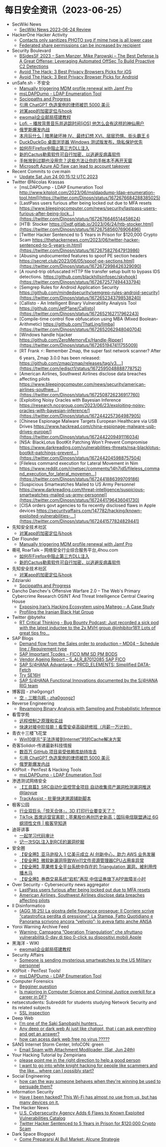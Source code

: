 # 每日安全资讯（2023-06-25）

- SecWiki News
  - [SecWiki News 2023-06-24 Review](http://www.sec-wiki.com/?2023-06-24)
- HackerOne Hacker Activity
  - [Contacts only sanitizes PHOTO svg if mime type is all lower case](https://hackerone.com/reports/1789602)
  - [Federated share permissions can be increased by recipient](https://hackerone.com/reports/1990443)
- Security Boulevard
  - [BSidesSF 2023 – Sam Manzer, Mike Parowski – The Best Defense Is A Great Offense: Leveraging Automated OffSec To Build Proactive C2 Detections](https://securityboulevard.com/2023/06/bsidessf-2023-sam-manzer-mike-parowski-the-best-defense-is-a-great-offense-leveraging-automated-offsec-to-build-proactive-c2-detections/)
  - [Avoid The Hack: 3 Best Privacy Browsers Picks for iOS](https://securityboulevard.com/2023/06/avoid-the-hack-3-best-privacy-browsers-picks-for-ios/)
  - [Avoid The Hack: 3 Best Privacy Browser Picks for Android](https://securityboulevard.com/2023/06/avoid-the-hack-3-best-privacy-browser-picks-for-android/)
- unSafe.sh - 不安全
  - [Manually triggering MDM profile renewal with Jamf Pro](https://buaq.net/go-170101.html)
  - [msLDAPDump - LDAP Enumeration Tool](https://buaq.net/go-170096.html)
  - [Sociopaths and Progress](https://buaq.net/go-170095.html)
  - [引用 ChatGPT 伪造案例的律师被罚 5000 美元](https://buaq.net/go-170112.html)
  - [对某app的加密定位与hook](https://buaq.net/go-170091.html)
  - [ewomail企业邮局搭建教程](https://buaq.net/go-170076.html)
  - [Lofi. – 播放背景音乐并追踪时间[iOS] 他怎么会有这样的神仙用户](https://buaq.net/go-170067.html)
  - [俄罗斯爆发内战](https://buaq.net/go-170113.html)
  - [本月玩什么 | 暗黑破坏神 IV、最终幻想 XVI、层层恐惧、街头霸王 6](https://buaq.net/go-170065.html)
  - [DuckDuckGo 桌面浏览器 Windows 测试版发布，隐私保护优先](https://buaq.net/go-170068.html)
  - [如何在Firefox中阻止第三方DLL注入](https://buaq.net/go-170057.html)
  - [新的Cactus勒索软件可自行加密，以逃避反病毒软件](https://buaq.net/go-170058.html)
  - [手帐放到过期也没用完？这些方法让你的手帐本不再开天窗](https://buaq.net/go-170055.html)
  - [Microsoft Azure AD flaw can lead to account takeover](https://buaq.net/go-170046.html)
- Recent Commits to cve:main
  - [Update Sat Jun 24 00:15:12 UTC 2023](https://github.com/trickest/cve/commit/164318fb06a611e3cafb3c6e3702452db515cac7)
- Twitter @Nicolas Krassas
  - [msLDAPDump - LDAP Enumeration Tool http://www.kitploit.com/2023/06/msldapdump-ldap-enumeration-tool.html](https://twitter.com/Dinosn/status/1672676684288385025)
  - [LastPass users furious after being locked out due to MFA resets https://www.bleepingcomputer.com/news/security/lastpass-users-furious-after-being-lock...](https://twitter.com/Dinosn/status/1672676646514458624)
  - [HTB: Stocker https://0xdf.gitlab.io/2023/06/24/htb-stocker.html](https://twitter.com/Dinosn/status/1672675856076906496)
  - [Twitter Hacker Sentenced to 5 Years in Prison for $120,000 Crypto Scam https://thehackernews.com/2023/06/twitter-hacker-sentenced-to-5-years-in.html](https://twitter.com/Dinosn/status/1672675827647913986)
  - [Abusing undocumented features to spoof PE section headers https://secret.club/2023/06/05/spoof-pe-sections.html](https://twitter.com/Dinosn/status/1672672998426329090)
  - [A round-trip obfuscated HTTP file transfer setup built to bypass IDS detections. https://github.com/blackhillsinfosec/skyhook](https://twitter.com/Dinosn/status/1672672577494433794)
  - [Semgrep Rules for Android Application Security https://github.com/mindedsecurity/semgrep-rules-android-security](https://twitter.com/Dinosn/status/1672652343798538240)
  - [Callisto - An Intelligent Binary Vulnerability Analysis Tool https://github.com/JetP1ane/Callisto](https://twitter.com/Dinosn/status/1672652162717962243)
  - [Compile-time control flow obfuscation using MBA (Mixed Boolean-Arithmetic) https://github.com/ThatLing/limba](https://twitter.com/Dinosn/status/1672652062948040704)
  - [Windows handle hijacker https://github.com/ZeroMemoryEx/Handle-Ripper](https://twitter.com/Dinosn/status/1672651947411755009)
  - [RT Frank ⚡: Remember Zmap, the super fast network scanner? After 6 years, Zmap 3.0.0 has been released: https://github.com/zmap/zmap/releases/tag/v3....](https://twitter.com/jedisct1/status/1672595048888778752)
  - [American Airlines, Southwest Airlines disclose data breaches affecting pilots https://www.bleepingcomputer.com/news/security/american-airlines-southwe...](https://twitter.com/Dinosn/status/1672508726236917760)
  - [Exploiting Noisy Oracles with Bayesian Inference https://research.nccgroup.com/2023/06/23/exploiting-noisy-oracles-with-bayesian-inference/](https://twitter.com/Dinosn/status/1672442257364987905)
  - [Chinese Espionage Malware Targets European Healthcare via USB Drives https://www.hackread.com/china-espionage-malware-usb-drives-europe/](https://twitter.com/Dinosn/status/1672442209491116034)
  - [NSA: BlackLotus BootKit Patching Won't Prevent Compromise https://www.darkreading.com/vulnerabilities-threats/nsa-blacklotus-bootkit-patchings-prevent...](https://twitter.com/Dinosn/status/1672442045988757504)
  - [Fileless command execution for Lateral Movement in Nim https://www.reddit.com/r/netsec/comments/14h7id5/fileless_command_execution_for_lateral_movemen...](https://twitter.com/Dinosn/status/1672441886399709186)
  - [Suspicious Smartwatches Mailed to US Army Personnel https://www.darkreading.com/threat-intelligence/suspicious-smartwatches-mailed-us-army-personnel](https://twitter.com/Dinosn/status/1672441796436041730)
  - [CISA orders govt agencies to fix recently disclosed flaws in Apple devices https://securityaffairs.com/147782/hacking/known-exploited-vulnerabilities-...](https://twitter.com/Dinosn/status/1672441577824829441)
- 先知安全技术社区
  - [对某app的加密定位与hook](https://xz.aliyun.com/t/12623)
- Der Flounder
  - [Manually triggering MDM profile renewal with Jamf Pro](https://derflounder.wordpress.com/2023/06/24/manually-triggering-mdm-profile-renewal-with-jamf-pro/)
- 嘶吼 RoarTalk – 网络安全行业综合服务平台,4hou.com
  - [如何在Firefox中阻止第三方DLL注入](https://www.4hou.com/posts/kj8Y)
  - [新的Cactus勒索软件可自行加密，以逃避反病毒软件](https://www.4hou.com/posts/RKO0)
- 先知安全技术社区
  - [对某app的加密定位与hook](https://xz.aliyun.com/t/12623)
- Zdziarski
  - [Sociopaths and Progress](https://www.zdziarski.com/blog/?p=12265)
- Dancho Danchev's Offensive Warfare 2.0 – The Web's Primary Cybercrime Research OSINT And Threat Intelligence Central Clearing House
  - [Exposing Iran’s Hacking Ecosystem using Maltego – A Case Study](https://feedpress.me/link/23736/16205963/exposing-irans-hacking-ecosystem-using-maltego-a-case-study)
  - [Profiling the Iranian Black Hat Group](https://feedpress.me/link/23736/16205962/profiling-the-iranian-black-hat-group)
- Twitter @bytehx
  - [RT Critical Thinking - Bug Bounty Podcast: Just recorded a sick pod with the latest inductee to the 2x MVH group @inhibitor181! Lots of great tips fro...](https://twitter.com/ctbbpodcast/status/1672549432213004290)
- SAP Blogs
  - [Demand flow from the Sales order to production – MD04 – Schedule line / Requirement type](https://blogs.sap.com/2023/06/24/demand-flow-from-the-sales-order-to-production-md04-schedule-line-requirement-type/)
  - [SAP Important Tcodes  – FICO MM SD PM BODS](https://blogs.sap.com/2023/06/24/sap-important-tcodes-for-s-4hana-conversion-fico-mm-sd-pm-bods/)
  - [Vendor Ageing Report – S_ALR_87012085 SAP FICO](https://blogs.sap.com/2023/06/24/vendor-ageing-report-s_alr_87012085-sap-fico/)
  - [SAP S/4HANA Advantage – PRCD_ELEMENTS: Simplified DATA-Fetch](https://blogs.sap.com/2023/06/24/sap-s-4hana-advantage-prcd_elements-simplified-data-fetch/)
  - [Try SE16H](https://blogs.sap.com/2023/06/24/try-se16h/)
  - [SAP S/4HANA Functional Innovations documented by the S/4HANA RIG team](https://blogs.sap.com/2023/06/24/sap-s-4hana-functional-innovations-documented-by-the-s-4hana-rig-team/)
- 博客园 - zha0gongz1
  - [空 - 三眼乌鸦 - zha0gongz1](https://www.cnblogs.com/zha0gongz1/p/17400520.html)
- Reverse Engineering
  - [Revamping Binary Analysis with Sampling and Probabilistic Inference](https://www.reddit.com/r/ReverseEngineering/comments/14i1n2s/revamping_binary_analysis_with_sampling_and/)
- 看雪学苑
  - [远程控制之原理和实战](https://mp.weixin.qq.com/s?__biz=MjM5NTc2MDYxMw==&mid=2458507967&idx=1&sn=5758af524e99ca6951203465d764ed92&chksm=b18eea3586f9632315e34f86bc993d450fbede4be9ce6ea78b4d4e2a312405f7cd0eb5ae22b9&scene=58&subscene=0#rd)
  - [快速对接中阶技能！看雪安卓高级研修班（月薪一万计划）](https://mp.weixin.qq.com/s?__biz=MjM5NTc2MDYxMw==&mid=2458507967&idx=2&sn=01c0b49c099e35f00ffb36d37f12e3a5&chksm=b18eea3586f963234bc05226466d1a4ee63a352cdb8abfcc6bf2c6f3aeee33b510ae450af295&scene=58&subscene=0#rd)
- 青衣十三楼飞花堂
  - [Win10提示"无法连接到Internet"时的Cache解决方案](https://mp.weixin.qq.com/s?__biz=MzUzMjQyMDE3Ng==&mid=2247486665&idx=1&sn=61c63880dc49ac0b83cad8f1f43c0213&chksm=fab2cff6cdc546e09a857cad05cac2e3cb0b9a3ea6370af8d5e47cb0ed899db0e5eaaa3522f2&scene=58&subscene=0#rd)
- 奇客Solidot–传递最新科技情报
  - [数百万 GitHub 项目易受依赖库劫持攻击](https://www.solidot.org/story?sid=75323)
  - [引用 ChatGPT 伪造案例的律师被罚 5000 美元](https://www.solidot.org/story?sid=75322)
  - [俄罗斯爆发内战](https://www.solidot.org/story?sid=75321)
- KitPloit - PenTest & Hacking Tools
  - [msLDAPDump - LDAP Enumeration Tool](http://www.kitploit.com/2023/06/msldapdump-ldap-enumeration-tool.html)
- 渗透测试网络安全
  - [【工具篇】SRC自动化监控赏金项目 自动收集资产漏洞检测漏洞推送@laoyue](https://mp.weixin.qq.com/s?__biz=MzkwMTE4NDM5NA==&mid=2247486519&idx=1&sn=0c6fdeec969b1c23e033d4b35f276b9f&chksm=c0b9e2d2f7ce6bc41322570b502b55588e196ddb851e17fdf1e11bc500f83815cfe2b0538825&scene=58&subscene=0#rd)
  - [TrackAssist - 批量快速溯源辅助脚本](https://mp.weixin.qq.com/s?__biz=MzkwMTE4NDM5NA==&mid=2247486519&idx=2&sn=b25924c690b536b96d93d9e5566cb7fd&chksm=c0b9e2d2f7ce6bc4e8da401fa5f5b98ab0935ef5ab6d21695b284be5e10d03985e5f486abcce&scene=58&subscene=0#rd)
- 极客公园
  - [行业双巨头「惊天合体」，3D 打印行业要变天了？](https://mp.weixin.qq.com/s?__biz=MTMwNDMwODQ0MQ==&mid=2652996458&idx=1&sn=654bde631c1607ce8ab330bc49dca18c&chksm=7e54fedc492377cac429e1627c6c72a67ce6eb6b273c199e3e774daaffe8cf89b238f73dbc80&scene=58&subscene=0#rd)
  - [TikTok 首席运营官离职；苹果股价再创历史新高；国际电信联盟通过 6G 纲领性文件 | 极客早知道](https://mp.weixin.qq.com/s?__biz=MTMwNDMwODQ0MQ==&mid=2652996457&idx=1&sn=8c9d40c6cbd7a08bda7c7cbda1f59495&chksm=7e54fedf492377c921cace4711ffbb544ee2dbbabc0734565d908e971fc54d04ff9aaad9af94&scene=58&subscene=0#rd)
- 迪哥讲事
  - [一起学习代码审计](https://mp.weixin.qq.com/s?__biz=MzIzMTIzNTM0MA==&mid=2247490220&idx=1&sn=517919e80a586a521129a7b02a406b5c&chksm=e8a610cfdfd199d96a714a4330f5d11afc434966f35c425a9e0cd0c3412444bc5963148ec0fa&scene=58&subscene=0#rd)
  - [记一次SQL注入到RCE的漏洞挖掘](https://mp.weixin.qq.com/s?__biz=MzIzMTIzNTM0MA==&mid=2247490220&idx=2&sn=9bfbc0641dab6b05b4b7e049d2848c37&chksm=e8a610cfdfd199d9a49d46a7611ff5181e5774f97ad9d97fa1f098f4617ddc7809e64b3c99bf&scene=58&subscene=0#rd)
- 安全圈
  - [【安全圈】亚马逊投入 1 亿美元成立 AI 创新中心，助力 AWS 业务发展](https://mp.weixin.qq.com/s?__biz=MzIzMzE4NDU1OQ==&mid=2652037650&idx=1&sn=646a45b212f86a1b01f3c7153fa63015&chksm=f36fce52c4184744ba1b28ebe3bf4868c74b960e8b39149ac2a9f0dd0c7cd858a75794b1f8f1&scene=58&subscene=0#rd)
  - [【安全圈】微软新漏洞导致Win11文件资源管理器CPU占用率异常](https://mp.weixin.qq.com/s?__biz=MzIzMzE4NDU1OQ==&mid=2652037650&idx=2&sn=f509c9456856a5424a8991e0ea21a148&chksm=f36fce52c418474429a9e96be7ed7d177fe79f27a442ae73505f2220d9b9eb60057304386ab2&scene=58&subscene=0#rd)
  - [【安全圈】苹果修复全平台系统中存在的 Triangulation 漏洞，被利用传播木马](https://mp.weixin.qq.com/s?__biz=MzIzMzE4NDU1OQ==&mid=2652037650&idx=3&sn=4d451fdcb3a14fe88639e3b0f97db3f9&chksm=f36fce52c41847441f5630c48400044362c485c3bc973ade84af81c2fc15e2d3056bca5afa28&scene=58&subscene=0#rd)
  - [【安全圈】券商交易系统“宕机”再现 中信证券旗下APP故障半小时](https://mp.weixin.qq.com/s?__biz=MzIzMzE4NDU1OQ==&mid=2652037650&idx=4&sn=d25af23d1013e0578620cf0540e9f535&chksm=f36fce52c4184744b6e785c1c56177980823dfb644ce1f264e2cdc8c5600475d9dbce3543c4a&scene=58&subscene=0#rd)
- Over Security - Cybersecurity news aggregator
  - [LastPass users furious after being locked out due to MFA resets](https://www.bleepingcomputer.com/news/security/lastpass-users-furious-after-being-locked-out-due-to-mfa-resets/)
  - [American Airlines, Southwest Airlines disclose data breaches affecting pilots](https://www.bleepingcomputer.com/news/security/american-airlines-southwest-airlines-disclose-data-breaches-affecting-pilots/)
- Il Disinformatico
  - [(AGG 18:25) La giostra delle figuracce prosegue: Il Corriere scrive “catastrofica perdita di pressione”; La Stampa, Fatto Quotidiano e Panorama scrivono ancora “velivolo”; lo aveva fatto anche ANSA](http://attivissimo.blogspot.com/2023/06/la-giostra-delle-figuracce-prosegue.html)
- Yoroi Warning Archive Feed
  - [Warning: Campagna ”Operation Triangulation” che sfruttano vulnerabilità 0-day di tipo 0-click su dispositivi mobili Apple](https://us9.campaign-archive.com/?u=00093dab1cf5ca5a1d3d08535&id=f0e50893a7)
- 黑海洋 - WIKI
  - [ewomail企业邮局搭建教程](https://blog.upx8.com/3654)
- Security Affairs
  - [Someone is sending mysterious smartwatches to the US Military personnel](https://securityaffairs.com/147788/intelligence/unsolicited-smartwatches-us-army.html)
- KitPloit - PenTest Tools!
  - [msLDAPDump - LDAP Enumeration Tool](http://www.kitploit.com/2023/06/msldapdump-ldap-enumeration-tool.html)
- Computer Forensics
  - [Begginer question](https://www.reddit.com/r/computerforensics/comments/14hui83/begginer_question/)
  - [Is majoring in Computer Science and Criminal Justice overkill for a career in DF?](https://www.reddit.com/r/computerforensics/comments/14i608m/is_majoring_in_computer_science_and_criminal/)
- netsecstudents: Subreddit for students studying Network Security and its related subjects
  - [SSL inspection](https://www.reddit.com/r/netsecstudents/comments/14i1eo9/ssl_inspection/)
- Deep Web
  - [I’m one of the Saki Sanobashi hunters. . .](https://www.reddit.com/r/deepweb/comments/14hptmy/im_one_of_the_saki_sanobashi_hunters/)
  - [Any deep or dark web Ai just like chatgpt, that i can ask everything and get an answer?](https://www.reddit.com/r/deepweb/comments/14hnpb3/any_deep_or_dark_web_ai_just_like_chatgpt_that_i/)
  - [how can acess dark web free no virus ?????](https://www.reddit.com/r/deepweb/comments/14hy7um/how_can_acess_dark_web_free_no_virus/)
- SANS Internet Storm Center, InfoCON: green
  - [Email Spam with Attachment Modiloader, (Sat, Jun 24th)](https://isc.sans.edu/diary/rss/29978)
- Your Hacking Tutorial by Zempirians
  - [please point me in the right direction to help a good person](https://www.reddit.com/r/HowToHack/comments/14i2bi2/please_point_me_in_the_right_direction_to_help_a/)
  - [I want to go into white knight hacking for people like scammers and the like… where can I possibly start?](https://www.reddit.com/r/HowToHack/comments/14i3zfr/i_want_to_go_into_white_knight_hacking_for_people/)
- Social Engineering
  - [how can the way someone behaves when they're winning be used to persuade them?](https://www.reddit.com/r/SocialEngineering/comments/14i3gqt/how_can_the_way_someone_behaves_when_theyre/)
- Information Security
  - [Have I been hacked? This Wi-Fi has almost no use from us, but has many devices on it.](https://www.reddit.com/r/Information_Security/comments/14hw1py/have_i_been_hacked_this_wifi_has_almost_no_use/)
- The Hacker News
  - [U.S. Cybersecurity Agency Adds 6 Flaws to Known Exploited Vulnerabilities Catalog](https://thehackernews.com/2023/06/us-cybersecurity-agency-adds-6-flaws-to.html)
  - [Twitter Hacker Sentenced to 5 Years in Prison for $120,000 Crypto Scam](https://thehackernews.com/2023/06/twitter-hacker-sentenced-to-5-years-in.html)
- Dark Space Blogspot
  - [Come Prepararsi Al Bull Market: Alcune Strategie](http://darkwhite666.blogspot.com/2023/06/come-prepararsi-al-bull-market-alcune.html)
